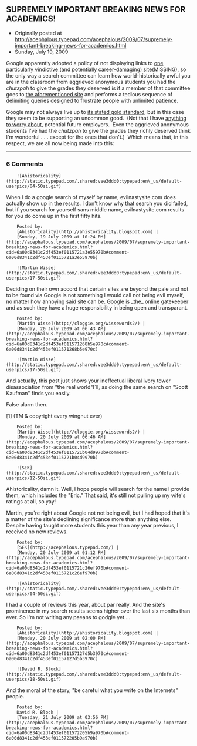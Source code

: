 ## SUPREMELY IMPORTANT BREAKING NEWS FOR ACADEMICS!

 * Originally posted at http://acephalous.typepad.com/acephalous/2009/07/supremely-important-breaking-news-for-academics.html
 * Sunday, July 19, 2009



Google apparently adopted a policy of not displaying links to [one particularly vindictive (and potentially career-damaging) site](http://www.google.com/search?q=site%!A(MISSING)http%!A(MISSING)%!F(MISSING)%!F(MISSING)www.ratemyprofessors.com%!F(MISSING)+%!s(MISSING)cott+eric+kaufman%!)(MISSING), so the only way a search committee can learn how world-historically awful you are in the classroom from aggrieved anonymous students you had the _chutzpah_ to give the grades they deserved is if a member of that committee goes to [the aforementioned site](http://ratemyprofessors.com/) and performs a tedious sequence of delimiting queries designed to frustrate people with unlimited patience.  

Google may not always live up to [its stated gold standard](http://en.wikipedia.org/wiki/Don%!t(MISSING)\_be\_evil), but in this case they seem to be supporting an uncommon good.  (Not that I have [anything to worry about](http://www.ratemyprofessors.com/ShowRatings.jsp?tid=254703), potential future employers.  Even the aggrieved anonymous students I've had the _chutzpah_ to give the grades they richly deserved think I'm wonderful . . . except for the ones that don't.)  Which means that, in this respect, we are all now being made into this:


[](http://www.youtube.com/v/eZFHEc\_tzog&hl=en&fs=1&)[](http://www.youtube.com/v/eZFHEc\_tzog&hl=en&fs=1&)[](http://www.youtube.com/v/eZFHEc\_tzog&hl=en&fs=1&)[](http://www.youtube.com/v/eZFHEc\_tzog&hl=en&fs=1&)

		

* * *

### 6 Comments 

		

                
[]()

	

		![Ahistoricality](http://static.typepad.com/.shared:vee3ddd0:typepad:en\_us/default-userpics/04-50si.gif)
	

	

		

When I do a google search of myself by name, evilnastysite.com does actually show up in the results. I don't know why that search you did failed, but if you search for yourself sans middle name, evilnastysite.com results for you do come up in the first fifty hits.

	

		Posted by:
		[Ahistoricality](http://ahistoricality.blogspot.com) |
		[Sunday, 19 July 2009 at 10:24 PM](http://acephalous.typepad.com/acephalous/2009/07/supremely-important-breaking-news-for-academics.html?cid=6a00d8341c2df453ef0115721a3e55970b#comment-6a00d8341c2df453ef0115721a3e55970b)

[]()

	

		![Martin Wisse](http://static.typepad.com/.shared:vee3ddd0:typepad:en\_us/default-userpics/17-50si.gif)
	

	

		

Deciding on their own accord that certain sites are beyond the pale and not to be found via Google is not something I would call not being evil myself, no matter how annoying said site can be. Google is \_the\_ online gatekeeper and as such they have a huge responsibility in being open and transparant.

	

		Posted by:
		[Martin Wisse](http://cloggie.org/wissewords2/) |
		[Monday, 20 July 2009 at 06:43 AM](http://acephalous.typepad.com/acephalous/2009/07/supremely-important-breaking-news-for-academics.html?cid=6a00d8341c2df453ef011571268b5e970c#comment-6a00d8341c2df453ef011571268b5e970c)

[]()

	

		![Martin Wisse](http://static.typepad.com/.shared:vee3ddd0:typepad:en\_us/default-userpics/17-50si.gif)
	

	

		

And actually, this post just shows your ineffectual liberal ivory tower disassociation from "the real world"[1], as doing the same search on "Scott Kaufman" finds you easily. 

False alarm then.

[1] (TM & copyright every wingnut ever)

	

		Posted by:
		[Martin Wisse](http://cloggie.org/wissewords2/) |
		[Monday, 20 July 2009 at 06:46 AM](http://acephalous.typepad.com/acephalous/2009/07/supremely-important-breaking-news-for-academics.html?cid=6a00d8341c2df453ef0115721b04d9970b#comment-6a00d8341c2df453ef0115721b04d9970b)

[]()

	

		![SEK](http://static.typepad.com/.shared:vee3ddd0:typepad:en\_us/default-userpics/12-50si.gif)
	

	

		

Ahistoricality, damn it.  Well, I hope people will search for the name I provide them, which includes the "Eric."  That said, it's still not pulling up my wife's ratings at all, so yay!

Martin, you're right about Google not not being evil, but I had hoped that it's a matter of the site's declining significance more than anything else.  Despite having taught more students this year than any year previous, I received no new reviews.  

	

		Posted by:
		[SEK](http://acephalous.typepad.com/) |
		[Monday, 20 July 2009 at 01:12 PM](http://acephalous.typepad.com/acephalous/2009/07/supremely-important-breaking-news-for-academics.html?cid=6a00d8341c2df453ef0115721c26ef970b#comment-6a00d8341c2df453ef0115721c26ef970b)

[]()

	

		![Ahistoricality](http://static.typepad.com/.shared:vee3ddd0:typepad:en\_us/default-userpics/04-50si.gif)
	

	

		

I had a couple of reviews this year, about par really. And the site's prominence in my search results seems higher over the last six months than ever. So I'm not writing any paeans to godgle yet....

	

		Posted by:
		[Ahistoricality](http://ahistoricality.blogspot.com) |
		[Monday, 20 July 2009 at 02:00 PM](http://acephalous.typepad.com/acephalous/2009/07/supremely-important-breaking-news-for-academics.html?cid=6a00d8341c2df453ef01157127d5b3970c#comment-6a00d8341c2df453ef01157127d5b3970c)

[]()

	

		![David R. Block](http://static.typepad.com/.shared:vee3ddd0:typepad:en\_us/default-userpics/18-50si.gif)
	

	

		

And the moral of the story, "be careful what you write on the Internets" people. 

	

		Posted by:
		David R. Block |
		[Tuesday, 21 July 2009 at 03:56 PM](http://acephalous.typepad.com/acephalous/2009/07/supremely-important-breaking-news-for-academics.html?cid=6a00d8341c2df453ef011572205b9a970b#comment-6a00d8341c2df453ef011572205b9a970b)

		

        